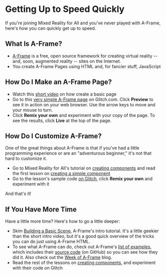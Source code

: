 # Getting Up to Speed Quickly

If you're joining Mixed Reality for All and you've never played with A-Frame, here's how you can quickly get up to speed.

## What Is A-Frame?  

- [A-Frame](https://aframe.io/) is a free, open source framework for creating virtual reality  -- and, soon, augmented reality -- sites on the Internet.  
- You  create A-Frame Pages using HTML and, for fancier stuff, JavaScript

##  How Do I Make an A-Frame Page?

- Watch this [short video](https://www.youtube.com/watch?v=DDePTwGOWKY) on how create a basic page
- Go to this [very simple  A-Frame page](https://glitch.com/~af-hello-world) on Glitch.com.  Click **Preview** to see it in action on your web browser.  Use the arrow keys to move and your mouse to turn.
 - Click **Remix your own**  and  experiment with your copy of  the page.  To see the results,  click **Live** at the top of the page.

## How Do I Customize A-Frame?

One of the great things about A-Frame is that if you've had a little programming experience or are an "adventurous beginner," it's not that hard to customize it.

- Go to Mixed Reality for All's tutorial on [creating components](https://mr4all.github.io/learn-a-frame/coding/components/index.html) and read the first lesson on [creating a simple component](https://mr4all.github.io/learn-a-frame/coding/components/10-basic-component.html)
- Go to the lesson's sample code [on Glitch](https://glitch.com/~af-basic-component), click **Remix your own**  and experiment with it

And that's it!

## If You Have More Time

Have a little more time?  Here's how to go a little deeper:

- Skim [Building a Basic Scene](https://aframe.io/docs/0.7.0/guides/building-a-basic-scene.html),  A-Frame's intro tutorial.  It's a little geekier than the short intro video, but it's a good quick overview of the tricks you can do just using A-Frame HTML.
- To see what A-Frame can do, check out A-Frame's [list of examples](https://aframe.io/aframe/examples/), which includes their [source code](https://github.com/aframevr/aframe/tree/master/examples) (on GitHub) so you can see how they did it.  Also check out the [Week of A-Frame](https://aframe.io/blog/) blog.
- Read the rest of the lessons on [creating components](https://mr4all.github.io/learn-a-frame/coding/components/index.html), and experiment with their code on Glitch
